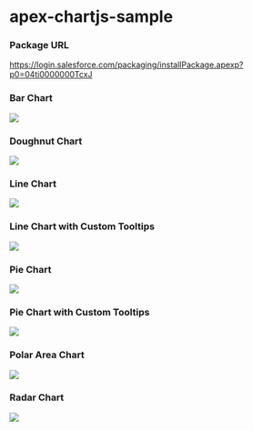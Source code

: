 # apex-chartjs-sample

### Package URL
<a href="https://login.salesforce.com/packaging/installPackage.apexp?p0=04ti0000000TcxJ">https://login.salesforce.com/packaging/installPackage.apexp?p0=04ti0000000TcxJ</a>

### Bar Chart
<img src="http://cdn-ak.f.st-hatena.com/images/fotolife/t/tyoshikawa1106/20150407/20150407215533.png" />

### Doughnut Chart
<img src="http://cdn-ak.f.st-hatena.com/images/fotolife/t/tyoshikawa1106/20150407/20150407215640.png" />

### Line Chart
<img src="http://cdn-ak.f.st-hatena.com/images/fotolife/t/tyoshikawa1106/20150407/20150407215819.png" />

### Line Chart with Custom Tooltips
<img src="http://cdn-ak.f.st-hatena.com/images/fotolife/t/tyoshikawa1106/20150407/20150407220027.png" />

### Pie Chart
<img src="http://cdn-ak.f.st-hatena.com/images/fotolife/t/tyoshikawa1106/20150407/20150407220124.png" />

### Pie Chart with Custom Tooltips
<img src="http://cdn-ak.f.st-hatena.com/images/fotolife/t/tyoshikawa1106/20150407/20150407220210.png" />

### Polar Area Chart
<img src="http://cdn-ak.f.st-hatena.com/images/fotolife/t/tyoshikawa1106/20150407/20150407220243.png" />

### Radar Chart
<img src="http://cdn-ak.f.st-hatena.com/images/fotolife/t/tyoshikawa1106/20150407/20150407220338.png" />
